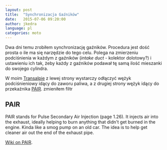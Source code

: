 ```yaml
---
layout: post
title:  "Synchronizacja Gaźników"
date:   2015-07-06 09:20:00
author: jkedra
language: pl
categories: moto
---
```

Dwa dni temu zrobiłem synchronizację gaźników. Procedura jest dość
prosta o ile ma się narzędzie do tego celu. Polega na zmierzeniu
podciśnienia w każdym z gaźników (_intake duct_ - kolektor dolotowy?)
i ustawieniu ich tak, żeby każdy z gaźników podawał tę samą
ilość mieszanki do swojego cylindra.

W moim [Transalpie][transalp]
z lewej strony wystarczy odłączyć wężyk podciśnieniowy idący do
zaworu paliwa, a z drugiej strony wężyk idący do przekaźnika [PAIR](#pair).
zmieniłem filtr


## PAIR ##
PAIR stands for Pulse Secondary Air Injection (page 1.26).
It injects air into the exhaust, ideally helping to burn anything
that didn't get burned in the engine. Kinda like a smog pump on an old car.
The idea is to help get cleaner air out the end of the exhaust pipe.

[Wiki on PAIR](https://en.wikipedia.org/wiki/Secondary_air_injection).

[transalp]:  http://pl.wikipedia.org/wiki/Honda_Transalp#Honda_XL650V_Transalp "XL650V Transalp"
[hiss]:      https://www.youtube.com/watch?v=db0ee6u7CjQ "Honda Ignition Security System"
[immob]:       http://pl.wikipedia.org/wiki/Immobilizer
[textile]:     http://redcloth.org/textile

